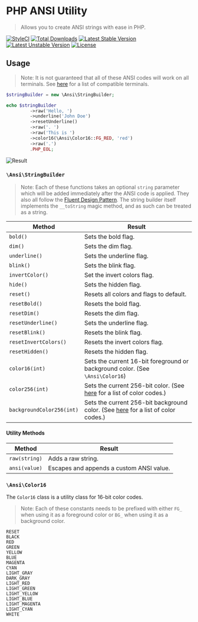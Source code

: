 # PHP ANSI Utility
> Allows you to create ANSI strings with ease in PHP.

[![StyleCI](https://styleci.io/repos/187390379/shield?style=flat)](https://styleci.io/repos/187390379)
[![Total Downloads](https://poser.pugx.org/nafisc/ansi-util/downloads?format=flat)](https://packagist.org/packages/nafisc/ansi-util)
[![Latest Stable Version](https://poser.pugx.org/nafisc/ansi-util/v/stable?format=flat)](https://packagist.org/packages/nafisc/ansi-util)
[![Latest Unstable Version](https://poser.pugx.org/nafisc/ansi-util/v/unstable?format=flat)](https://packagist.org/packages/nafisc/ansi-util)
[![License](https://poser.pugx.org/nafisc/spackle/license?format=flat)](https://packagist.org/packages/nafisc/ansi-util)

## Usage

> Note: It is not guaranteed that all of these ANSI codes will work on all terminals. See [here](https://misc.flogisoft.com/bash/tip_colors_and_formatting#terminals_compatibility) for a list of compatible terminals.

```php
$stringBuilder = new \Ansi\StringBuilder;

echo $stringBuilder
         ->raw('Hello, ')
         ->underline('John Doe')
         ->resetUnderline()
         ->raw('. ')
         ->raw('This is ')
         ->color16(\Ansi\Color16::FG_RED, 'red')
         ->raw('.')
         .PHP_EOL;
```

![Result](https://i.imgur.com/s4ekU18.png)

### `\Ansi\StringBuilder`

> Note: Each of these functions takes an optional `string` parameter which will be added immediately after the ANSI code is applied. They also all follow the [Fluent Design Pattern](https://en.wikipedia.org/wiki/Fluent_interface). The string builder itself implements the `__toString` magic method, and as such can be treated as a string.

|Method|Result|
|---|---|
|`bold()`|Sets the bold flag.|
|`dim()`|Sets the dim flag.|
|`underline()`|Sets the underline flag.|
|`blink()`|Sets the blink flag.|
|`invertColor()`|Set the invert colors flag.|
|`hide()`|Sets the hidden flag.|
|`reset()`|Resets all colors and flags to default.|
|`resetBold()`|Resets the bold flag.|
|`resetDim()`|Resets the dim flag.|
|`resetUnderline()`|Sets the underline flag.|
|`resetBlink()`|Resets the blink flag.|
|`resetInvertColors()`|Resets the invert colors flag.|
|`resetHidden()`|Resets the hidden flag.|
|`color16(int)`|Sets the current 16-bit foreground or background color. (See `\Ansi\Color16`)|
|`color256(int)`|Sets the current 256-bit color. (See [here](https://misc.flogisoft.com/bash/tip_colors_and_formatting#colors1) for a list of color codes.)|
|`backgroundColor256(int)`|Sets the current 256-bit background color. (See [here](https://misc.flogisoft.com/bash/tip_colors_and_formatting#colors1) for a list of color codes.)|


#### Utility Methods

|Method|Result|
|---|---|
|`raw(string)`|Adds a raw string.|
|`ansi(value)`|Escapes and appends a custom ANSI value.|

### `\Ansi\Color16`

The `Color16` class is a utility class for 16-bit color codes.

> Note: Each of these constants needs to be prefixed with either `FG_` when using it as a foreground color or `BG_` when using it as a background color.

```
RESET
BLACK
RED
GREEN
YELLOW
BLUE
MAGENTA
CYAN
LIGHT_GRAY
DARK_GRAY
LIGHT_RED
LIGHT_GREEN
LIGHT_YELLOW
LIGHT_BLUE
LIGHT_MAGENTA
LIGHT_CYAN
WHITE
```



